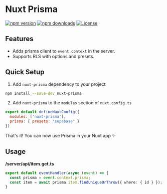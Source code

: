 <!--
Get your module up and running quickly.

Find and replace all on all files (CMD+SHIFT+F):
- Name: Nuxt Prisma
- Package name: nuxt-prisma
- Description: My new Nuxt module
-->

# Nuxt Prisma

[![npm version][npm-version-src]][npm-version-href]
[![npm downloads][npm-downloads-src]][npm-downloads-href]
[![License][license-src]][license-href]

## Features

<!-- Highlight some of the features your module provide here -->
- Adds prisma client to `event.context` in the server.
- Supports RLS with options and presets.

## Quick Setup

1. Add `nuxt-prisma` dependency to your project

```bash
npm install --save-dev nuxt-prisma
```

2. Add `nuxt-prisma` to the `modules` section of `nuxt.config.ts`

```js
export default defineNuxtConfig({
  modules: ['nuxt-prisma'],
  prisma: { presets: "supabase" }
})
```

That's it! You can now use Prisma in your Nuxt app ✨

## Usage

**/server/api/item.get.ts**
```ts
export default eventHandler(async (event) => {
  const prisma = event.context.prisma;
  const item = await prisma.item.findUniqueOrThrow({ where: { id } });
}
```


<!-- Badges -->
[npm-version-src]: https://img.shields.io/npm/v/nuxt-prisma/latest.svg?style=flat&colorA=18181B&colorB=28CF8D
[npm-version-href]: https://npmjs.com/package/nuxt-prisma

[npm-downloads-src]: https://img.shields.io/npm/dm/nuxt-prisma.svg?style=flat&colorA=18181B&colorB=28CF8D
[npm-downloads-href]: https://npmjs.com/package/nuxt-prisma

[license-src]: https://img.shields.io/npm/l/nuxt-prisma.svg?style=flat&colorA=18181B&colorB=28CF8D
[license-href]: https://npmjs.com/package/nuxt-prisma
